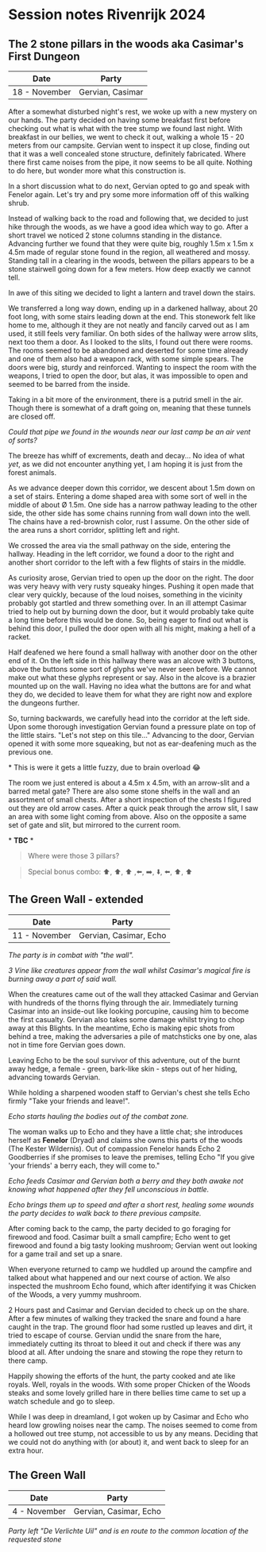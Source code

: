 # Session notes Rivenrijk 2024

## The 2 stone pillars in the woods aka Casimar's First Dungeon

| Date | Party
|-|-
| 18 - November | Gervian, Casimar

After a somewhat disturbed night's rest, we woke up with a new mystery on our hands.
The party decided on having some breakfast first before checking out what is what with the tree stump we found last night.
With breakfast in our bellies, we went to check it out, walking a whole 15 - 20 meters from our campsite.
Gervian went to inspect it up close, finding out that it was a well concealed stone structure, definitely fabricated. Where there first came noises from the pipe, it now seems to be all quite. Nothing to do here, but wonder more what this construction is.

In a short discussion what to do next, Gervian opted to go and speak with Fenelor again. Let's try and pry some more information off of this walking shrub.

Instead of walking back to the road and following that, we decided to just hike through the woods, as we have a good idea which way to go. After a short travel we noticed 2 stone columns standing in the distance. Advancing further we found that they were quite big, roughly 1.5m x 1.5m x 4.5m made of regular stone found in the region, all weathered and mossy. Standing tall in a clearing in the woods, between the pillars appears to be a stone stairwell going down for a few meters. How deep exactly we cannot tell.

In awe of this siting we decided to light a lantern and travel down the stairs.

We transferred a long way down, ending up in a darkened hallway, about 20 foot long, with some stairs leading down at the end. This stonework felt like home to me, although it they are not neatly and fancily carved out as I am used, it still feels very familiar.
On both sides of the hallway were arrow slits, next too them a door. As I looked to the slits, I found out there were rooms. The rooms seemed to be abandoned and deserted for some time already and one of them also had a weapon rack, with some simple spears.
The doors were big, sturdy and reinforced. Wanting to inspect the room with the weapons, I tried to open the door, but alas, it was impossible to open and seemed to be barred from the inside.

Taking in a bit more of the environment, there is a putrid smell in the air. Though there is somewhat of a draft going on, meaning that these tunnels are closed off.

*Could that pipe we found in the wounds near our last camp be an air vent of sorts?*

The breeze has whiff of excrements, death and decay... No idea of what *yet*, as we did not encounter anything yet, I am hoping it is just from the forest animals.

As we advance deeper down this corridor, we descent about 1.5m down on a set of stairs.
Entering a dome shaped area with some sort of well in the middle of about Ø 1.5m. One side has a narrow pathway leading to the other side, the other side has some chains running from wall down into the well. The chains have a red-brownish color, rust I assume.
On the other side of the area runs a short corridor, splitting left and right.

We crossed the area via the small pathway on the side, entering the hallway. Heading in the left corridor, we found a door to the right and another short corridor to the left with a few flights of stairs in the middle.

As curiosity arose, Gervian tried to open up the door on the right. The door was very heavy with very rusty squeaky hinges. Pushing it open made that clear very quickly, because of the loud noises, something in the vicinity probably got startled and threw something over.
In an ill attempt Casimar tried to help out by burning down the door, but it would probably take quite a long time before this would be done.
So, being eager to find out what is behind this door, I pulled the door open with all his might, making a hell of a racket.

Half deafened we here found a small hallway with another door on the other end of it. On the left side in this hallway there was an alcove with 3 buttons, above the buttons some sort of glyphs we've never seen before. We cannot make out what these glyphs represent or say. Also in the alcove is a brazier mounted up on the wall.
Having no idea what the buttons are for and what they do, we decided to leave them for what they are right now and explore the dungeons further.

So, turning backwards, we carefully head into the corridor at the left side. Upon some thorough investigation Gervian found a pressure plate on top of the little stairs. "Let's not step on this tile..."
Advancing to the door, Gervian opened it with some more squeaking, but not as ear-deafening much as the previous one.

\* This is were it gets a little fuzzy, due to brain overload 😂

The room we just entered is about a 4.5m x 4.5m, with an arrow-slit and a barred metal gate? There are also some stone shelfs in the wall and an assortment of small chests. After a short inspection of the chests I figured out they are old arrow cases.
After a quick peak through the arrow slit, I saw an area with some light coming from above. Also on the opposite a same set of gate and slit, but mirrored to the current room.

\* __TBC__ \*

> Where were those 3 pillars?

> Special bonus combo: ⬆️, ⬆️, ⬆️ ,⬅️, ➡️, ⬇️, ⬅️, ⬆️, ⬆️

## The Green Wall - extended

| Date | Party
|-|-
| 11 - November | Gervian, Casimar, Echo

*The party is in combat with "the wall".*

*3 Vine like creatures appear from the wall whilst Casimar's magical fire is burning away a part of said wall.*

When the creatures came out of the wall they attacked Casimar and Gervian with hundreds of the thorns flying through the air. Immediately turning Casimar into an inside-out like looking porcupine, causing him to become the first casualty. Gervian also takes some damage whilst trying to chop away at this Blights. In the meantime, Echo is making epic shots from behind a tree, making the adversaries a pile of matchsticks one by one, alas not in time fore Gervian goes down.

Leaving Echo to be the soul survivor of this adventure, out of the burnt away hedge, a female - green, bark-like skin - steps out of her hiding, advancing towards Gervian.

While holding a sharpened wooden staff to Gervian's chest she tells Echo firmly "Take your friends and leave!".

*Echo starts hauling the bodies out of the combat zone.*

The woman walks up to Echo and they have a little chat; she introduces herself as __Fenelor__ (Dryad) and claims she owns this parts of the woods (The Kester Wildernis). Out of compassion Fenelor hands Echo 2 Goodberries if she promises to leave the premises, telling Echo "If you give 'your friends' a berry each, they will come to."

*Echo feeds Casimar and Gervian both a berry and they both awake not knowing what happened after they fell unconscious in battle.*

*Echo brings them up to speed and after a short rest, healing some wounds the party decides to walk back to there previous campsite.*

After coming back to the camp, the party decided to go foraging for firewood and food. Casimar built a small campfire; Echo went to get firewood and found a big tasty looking mushroom; Gervian went out looking for a game trail and set up a snare.

When everyone returned to camp we huddled up around the campfire and talked about what happened and our next course of action. We also inspected the mushroom Echo found, which after identifying it was Chicken of the Woods, a very yummy mushroom.

2 Hours past and Casimar and Gervian decided to check up on the share. After a few minutes of walking they tracked the snare and found a hare caught in the trap. The ground floor had some rustled up leaves and dirt, it tried to escape of course. Gervian undid the snare from the hare, immediately cutting its throat to bleed it out and check if there was any blood at all. After undoing the snare and stowing the rope they return to there camp.

Happily showing the efforts of the hunt, the party cooked and ate like royals. Well, royals in the woods. With some proper Chicken of the Woods steaks and some lovely grilled hare in there bellies time came to set up a watch schedule and go to sleep.

While I was deep in dreamland, I got woken up by Casimar and Echo who heard low growling noises near the camp. The noises seemed to come from a hollowed out tree stump, not accessible to us by any means. Deciding that we could not do anything with (or about) it, and went back to sleep for an extra hour.

## The Green Wall

| Date | Party
|-|-
| 4 - November | Gervian, Casimar, Echo

*Party left "De Verlichte Uil" and is en route to the common location of the requested stone*

